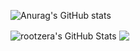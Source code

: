 ![Anurag's GitHub stats](https://github-readme-stats.vercel.app/api?username=rootzera&show_icons=true&theme=radical)

  <img align="center" src="https://github-readme-stats.vercel.app/api?username=rootzera&show_icons=true&line_height=33&count_private=false&theme=radical" alt="rootzera's GitHub Stats" />
  <img align="center" src="https://github-readme-stats.vercel.app/api/top-langs/?username=rootzera&langs_count=4&line_height=35&theme=radical" />

